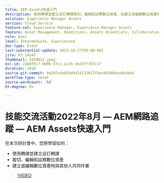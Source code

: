 ```yaml
---
title: AEM Assets快速入門
description: 使用轉譯並建立自訂轉譯裁切、編輯和註釋數位資產，在建立或編輯數位資產時與其他人共同作業
solution: Experience Manager Assets
version: Cloud Service
feature-set: Experience Manager, Experience Manager Assets
feature: Asset Management, Renditions, Assets Essentials, Collaboration
role: User
level: Intermediate, Experienced
doc-type: Event
last-substantial-update: 2023-10-27T00:00:00Z
jira: KT-14143
thumbnail: 3424012.jpeg
exl-id: 2ab8f8c7-bb0b-47cc-ac35-ebd3ff767c17
duration: 2018
source-git-commit: 9a297cda953d4414131657f9ac84580aea0eabeb
workflow-type: tm+mt
source-wordcount: '68'
ht-degree: 0%

---
```


# 技能交流活動2022年8月 — AEM網路追蹤 — AEM Assets快速入門

在本次研討會中，您將學習如何：

* 使用轉譯並建立自訂轉譯
* 裁切、編輯和註釋數位資產
* 建立或編輯數位資產時與其他人共同作業

>[!VIDEO](https://video.tv.adobe.com/v/3424012/?learn=on)
